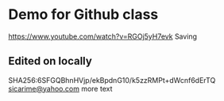 # Demo for Github class 
https://www.youtube.com/watch?v=RGOj5yH7evk
Saving
## Edited on locally
SHA256:6SFGQBhnHVjp/ekBpdnG10/k5zzRMPt+dWcnf6dErTQ sicarime@yahoo.com
more text
